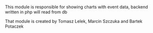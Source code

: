 This module is responsible for showing charts with event data, backend written in php will read from db

That module is created by Tomasz Lelek, Marcin Szczuka and Bartek Potaczek
